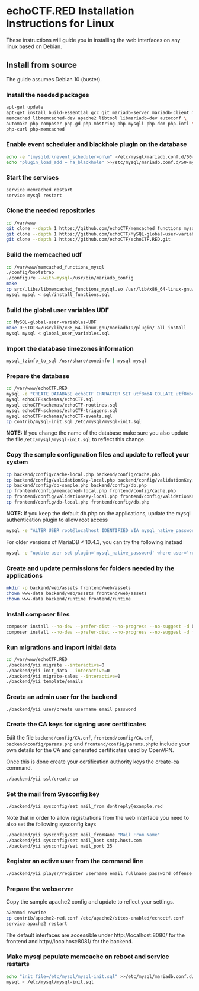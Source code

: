 # echoCTF.RED Installation Instructions for Linux

These instructions will guide you in installing the web interfaces on any linux based on Debian.

## Install from source
The guide assumes Debian 10 (buster).

### Install the needed packages
```sh
apt-get update
apt-get install build-essential gcc git mariadb-server mariadb-client mcrypt \
memcached libmemcached-dev apache2 libtool libmariadb-dev autoconf \
automake php composer php-gd php-mbstring php-mysqli php-dom php-intl \
php-curl php-memcached
```

### Enable event scheduler and blackhole plugin on the database
```sh
echo -e "[mysqld]\nevent_scheduler=on\n" >/etc/mysql/mariadb.conf.d/50-mysqld.cnf
echo "plugin_load_add = ha_blackhole" >>/etc/mysql/mariadb.conf.d/50-mysqld.cnf
```

### Start the services
```sh
service memcached restart
service mysql restart
```

### Clone the needed repositories
```sh
cd /var/www
git clone --depth 1 https://github.com/echoCTF/memcached_functions_mysql.git
git clone --depth 1 https://github.com/echoCTF/MySQL-global-user-variables-UDF.git
git clone --depth 1 https://github.com/echoCTF/echoCTF.RED.git
```

### Build the memcached udf
```sh
cd /var/www/memcached_functions_mysql
./config/bootstrap
./configure --with-mysql=/usr/bin/mariadb_config
make
cp src/.libs/libmemcached_functions_mysql.so /usr/lib/x86_64-linux-gnu/mariadb19/plugin/
mysql mysql < sql/install_functions.sql
```

### Build the global user variables UDF
```sh
cd MySQL-global-user-variables-UDF
make DESTDIR=/usr/lib/x86_64-linux-gnu/mariadb19/plugin/ all install
mysql mysql < global_user_variables.sql
```

### Import the database timezones information
```sh
mysql_tzinfo_to_sql /usr/share/zoneinfo | mysql mysql
```

### Prepare the database
```sh
cd /var/www/echoCTF.RED
mysql -e "CREATE DATABASE echoCTF CHARACTER SET utf8mb4 COLLATE utf8mb4_unicode_ci"
mysql echoCTF<schemas/echoCTF.sql
mysql echoCTF<schemas/echoCTF-routines.sql
mysql echoCTF<schemas/echoCTF-triggers.sql
mysql echoCTF<schemas/echoCTF-events.sql
cp contrib/mysql-init.sql /etc/mysql/mysql-init.sql
```

**NOTE:** If you change the name of the database make sure you also update the file `/etc/mysql/mysql-init.sql` to reflect this change.

### Copy the sample configuration files and update to reflect your system
```sh
cp backend/config/cache-local.php backend/config/cache.php
cp backend/config/validationKey-local.php backend/config/validationKey.php
cp backend/config/db-sample.php backend/config/db.php
cp frontend/config/memcached-local.php frontend/config/cache.php
cp frontend/config/validationKey-local.php frontend/config/validationKey.php
cp frontend/config/db-local.php frontend/config/db.php
```

**NOTE:** If you keep the default db.php on the applications, update the mysql authentication plugin to allow root access
```sh
mysql -e "ALTER USER root@localhost IDENTIFIED VIA mysql_native_password; SET PASSWORD = PASSWORD('')" mysql
```

For older versions of MariaDB < 10.4.3, you can try the following instead
```sh
mysql -e "update user set plugin='mysql_native_password' where user='root'" mysql
```

### Create and update permissions for folders needed by the applications
```sh
mkdir -p backend/web/assets frontend/web/assets
chown www-data backend/web/assets frontend/web/assets
chown www-data backend/runtime frontend/runtime
```

### Install composer files
```sh
composer install --no-dev --prefer-dist --no-progress --no-suggest -d backend
composer install --no-dev --prefer-dist --no-progress --no-suggest -d frontend
```

### Run migrations and import initial data
```sh
cd /var/www/echoCTF.RED
./backend/yii migrate --interactive=0
./backend/yii init_data --interactive=0
./backend/yii migrate-sales --interactive=0
./backend/yii template/emails
```

### Create an admin user for the backend
```sh
./backend/yii user/create username email password
```

### Create the CA keys for signing user certificates
Edit the file `backend/config/CA.cnf`, `frontend/config/CA.cnf`,
`backend/config/params.php` and `frontend/config/params.php`to include your own
details for the CA and generated certificates used by OpenVPN.

Once this is done create your certification authority keys the create-ca command.
```sh
./backend/yii ssl/create-ca
```

### Set the mail from Sysconfig key
```sh
./backend/yii sysconfig/set mail_from dontreply@example.red
```

Note that in order to allow registrations from the web interface you need to
also set the following sysconfig keys
```sh
./backend/yii sysconfig/set mail_fromName "Mail From Name"
./backend/yii sysconfig/set mail_host smtp.host.com
./backend/yii sysconfig/set mail_port 25
```

### Register an active user from the command line
```sh
./backend/yii player/register username email fullname password offense 1
```

### Prepare the webserver

Copy the sample apache2 config and update to reflect your settings.
```sh
a2enmod rewrite
cp contrib/apache2-red.conf /etc/apache2/sites-enabled/echoctf.conf
service apache2 restart
```

The default interfaces are accessible under http://localhost:8080/ for the frontend and http://localhost:8081/ for the backend.

### Make mysql populate memcache on reboot and service restarts
```sh
echo "init_file=/etc/mysql/mysql-init.sql" >>/etc/mysql/mariadb.conf.d/50-mysqld.cnf
mysql < /etc/mysql/mysql-init.sql
```